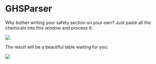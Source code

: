 # GHSParser
Why bother writing your safety section on your own? Just paste all the chemicals into this window and process it:

![](https://i.imgur.com/pnZArI9.png)

The result will be a beautiful table waiting for you:

![](https://i.imgur.com/3mRzfJl.png)
